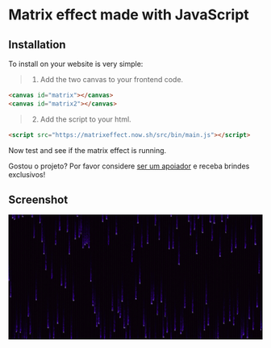 # Matrix effect made with JavaScript

## Installation

To install on your website is very simple:

> 1. Add the two canvas to your frontend code.

```html
<canvas id="matrix"></canvas> 
<canvas id="matrix2"></canvas>
```

> 2. Add the script to your html.

```html
<script src="https://matrixeffect.now.sh/src/bin/main.js"></script>
```

Now test and see if the matrix effect is running.

Gostou o projeto? Por favor considere <a href="https://github.com/hebertcisco/hebertcisco/blob/main/.github/patreon.md">ser um apoiador</a> e receba brindes exclusivos!


## Screenshot

![Matrix effect made with JavaScript](captures/efeito-matrix-tecnobert.js.png)
